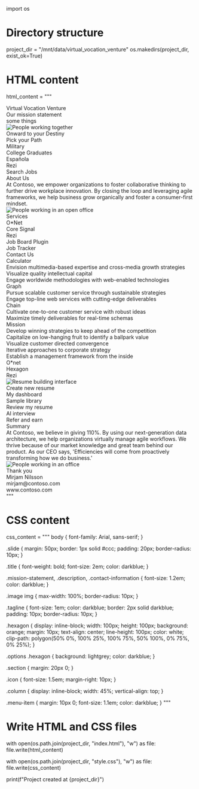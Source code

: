 import os

# Directory structure
project_dir = "/mnt/data/virtual_vocation_venture"
os.makedirs(project_dir, exist_ok=True)

# HTML content
html_content = """
<!DOCTYPE html>
<html lang="en">
<head>
    <meta charset="UTF-8">
    <meta name="viewport" content="width=device-width, initial-scale=1.0">
    <title>Virtual Vocation Venture</title>
    <link rel="stylesheet" href="style.css">
</head>
<body>
    <div class="slide" id="slide1">
        <div class="title">Virtual Vocation Venture</div>
        <div class="mission-statement">Our mission statement<br>some things</div>
        <div class="image">
            <img src="path/to/image1.jpg" alt="People working together">
        </div>
        <div class="tagline">Onward to your Destiny</div>
    </div>
    <div class="slide" id="slide2">
        <div class="title">Pick your Path</div>
        <div class="options">
            <div class="hexagon">Military</div>
            <div class="hexagon">College Graduates</div>
            <div class="hexagon">Española</div>
            <div class="hexagon">Rezi</div>
            <div class="hexagon">Search Jobs</div>
        </div>
    </div>
    <div class="slide" id="slide3">
        <div class="title">About Us</div>
        <div class="description">
            At Contoso, we empower organizations to foster collaborative thinking to further drive workplace innovation. By closing the loop and leveraging agile frameworks, we help business grow organically and foster a consumer-first mindset.
        </div>
        <div class="image">
            <img src="path/to/image2.jpg" alt="People working in an open office">
        </div>
    </div>
    <div class="slide" id="slide4">
        <div class="title">Services</div>
        <div class="services">
            <div class="hexagon">O*Net</div>
            <div class="hexagon">Core Signal</div>
            <div class="hexagon">Rezi</div>
            <div class="hexagon">Job Board Plugin</div>
            <div class="hexagon">Job Tracker</div>
        </div>
    </div>
    <div class="slide" id="slide5">
        <div class="title">Contact Us</div>
        <div class="section">
            <div class="icon">Calculator</div>
            <div class="text">Envision multimedia-based expertise and cross-media growth strategies<br>Visualize quality intellectual capital<br>Engage worldwide methodologies with web-enabled technologies</div>
        </div>
        <div class="section">
            <div class="icon">Graph</div>
            <div class="text">Pursue scalable customer service through sustainable strategies<br>Engage top-line web services with cutting-edge deliverables</div>
        </div>
        <div class="section">
            <div class="icon">Chain</div>
            <div class="text">Cultivate one-to-one customer service with robust ideas<br>Maximize timely deliverables for real-time schemas</div>
        </div>
    </div>
    <div class="slide" id="slide6">
        <div class="title">Mission</div>
        <div class="description">
            <div class="column">Develop winning strategies to keep ahead of the competition<br>Capitalize on low-hanging fruit to identify a ballpark value<br>Visualize customer directed convergence</div>
            <div class="column">Iterative approaches to corporate strategy<br>Establish a management framework from the inside</div>
        </div>
    </div>
    <div class="slide" id="slide7">
        <div class="title">O*net</div>
        <div class="design-element">Hexagon</div>
    </div>
    <div class="slide" id="slide8">
        <div class="title">Rezi</div>
        <div class="screenshot">
            <img src="path/to/image3.jpg" alt="Resume building interface">
        </div>
        <div class="menu">
            <div class="menu-item">Create new resume</div>
            <div class="menu-item">My dashboard</div>
            <div class="menu-item">Sample library</div>
            <div class="menu-item">Review my resume</div>
            <div class="menu-item">AI interview</div>
            <div class="menu-item">Refer and earn</div>
        </div>
    </div>
    <div class="slide" id="slide9">
        <div class="title">Summary</div>
        <div class="description">
            At Contoso, we believe in giving 110%. By using our next-generation data architecture, we help organizations virtually manage agile workflows. We thrive because of our market knowledge and great team behind our product. As our CEO says, 'Efficiencies will come from proactively transforming how we do business.'
        </div>
        <div class="image">
            <img src="path/to/image4.jpg" alt="People working in an office">
        </div>
    </div>
    <div class="slide" id="slide10">
        <div class="title">Thank you</div>
        <div class="contact-information">
            Mirjam Nilsson<br>mirjam@contoso.com<br>www.contoso.com
        </div>
    </div>
</body>
</html>
"""

# CSS content
css_content = """
body {
    font-family: Arial, sans-serif;
}

.slide {
    margin: 50px;
    border: 1px solid #ccc;
    padding: 20px;
    border-radius: 10px;
}

.title {
    font-weight: bold;
    font-size: 2em;
    color: darkblue;
}

.mission-statement, .description, .contact-information {
    font-size: 1.2em;
    color: darkblue;
}

.image img {
    max-width: 100%;
    border-radius: 10px;
}

.tagline {
    font-size: 1em;
    color: darkblue;
    border: 2px solid darkblue;
    padding: 10px;
    border-radius: 10px;
}

.hexagon {
    display: inline-block;
    width: 100px;
    height: 100px;
    background: orange;
    margin: 10px;
    text-align: center;
    line-height: 100px;
    color: white;
    clip-path: polygon(50% 0%, 100% 25%, 100% 75%, 50% 100%, 0% 75%, 0% 25%);
}

.options .hexagon {
    background: lightgrey;
    color: darkblue;
}

.section {
    margin: 20px 0;
}

.icon {
    font-size: 1.5em;
    margin-right: 10px;
}

.column {
    display: inline-block;
    width: 45%;
    vertical-align: top;
}

.menu-item {
    margin: 10px 0;
    font-size: 1.1em;
    color: darkblue;
}
"""

# Write HTML and CSS files
with open(os.path.join(project_dir, "index.html"), "w") as file:
    file.write(html_content)

with open(os.path.join(project_dir, "style.css"), "w") as file:
    file.write(css_content)

print(f"Project created at {project_dir}")
